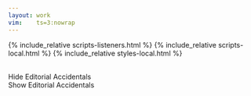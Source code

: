 ```yaml
---
layout: work
vim:    ts=3:nowrap
---
```


{% include_relative scripts-listeners.html %}
{% include_relative scripts-local.html %}
{% include_relative styles-local.html %}

<div id="work-info"></div>

<br>

<div id="external-info"></div>

<div id="accidentalSelect">
   <div onclick="displayNoAccidentals()" class="button">Hide Editorial Accidentals</div>
   <div onclick="displayAccidentals()" class="button hidden">Show Editorial Accidentals</div>
</div>

<script type="text/x-humdrum" id="my-score"></script>

<div id="work-footer"></div>



